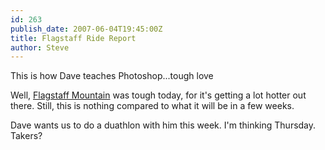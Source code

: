 ```yaml
---
id: 263
publish_date: 2007-06-04T19:45:00Z
title: Flagstaff Ride Report
author: Steve
---
```

  
This is how Dave teaches Photoshop...tough love

Well, [Flagstaff Mountain](http://www.flagstafffrenzy.org/routes#flagstaff) was tough today, for it's getting a lot hotter out there. Still, this is nothing compared to what it will be in a few weeks.

Dave wants us to do a duathlon with him this week. I'm thinking Thursday. Takers?